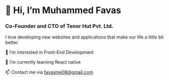 # 👋 Hi, I’m Muhammed Favas
### Co-Founder and CTO of Tenor Hut Pvt. Ltd.
I love developing new websites and applications that make our life a little bit better.

👀 I’m interested in Front-End Development

🌱 I’m currently learning React native

📫 Contact me via favasme08@gmail.com
